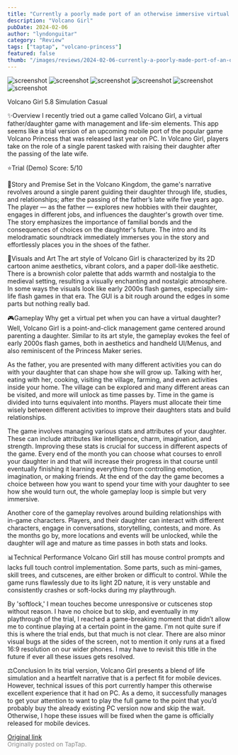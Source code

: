 ```yaml
---
title: "Currently a poorly made port of an otherwise immersive virtual daughter sim | Review - Volcano Girl"
description: "Volcano Girl"
pubDate: 2024-02-06
author: "lyndonguitar"
category: "Review"
tags: ["taptap", "volcano-princess"]
featured: false
thumb: "/images/reviews/2024-02-06-currently-a-poorly-made-port-of-an-otherwise-immersive-virtual-daughter-sim--review---vol-0.avif"
---
```


<div class="gallery">
  <img src="/images/reviews/2024-02-06-currently-a-poorly-made-port-of-an-otherwise-immersive-virtual-daughter-sim--review---vol-0.avif" alt="screenshot" />
  <img src="/images/reviews/2024-02-06-currently-a-poorly-made-port-of-an-otherwise-immersive-virtual-daughter-sim--review---vol-1.avif" alt="screenshot" />
  <img src="/images/reviews/2024-02-06-currently-a-poorly-made-port-of-an-otherwise-immersive-virtual-daughter-sim--review---vol-2.avif" alt="screenshot" />
  <img src="/images/reviews/2024-02-06-currently-a-poorly-made-port-of-an-otherwise-immersive-virtual-daughter-sim--review---vol-3.avif" alt="screenshot" />
  <img src="/images/reviews/2024-02-06-currently-a-poorly-made-port-of-an-otherwise-immersive-virtual-daughter-sim--review---vol-4.avif" alt="screenshot" />
  <img src="/images/reviews/2024-02-06-currently-a-poorly-made-port-of-an-otherwise-immersive-virtual-daughter-sim--review---vol-5.avif" alt="screenshot" />
</div>

Volcano Girl
5.8
Simulation
Casual

✨Overview
I recently tried out a game called Volcano Girl, a virtual father/daughter game with management and life-sim elements. This app seems like a trial version of an upcoming mobile port of the popular game Volcano Princess that was released last year on PC. In Volcano Girl, players take on the role of a single parent tasked with raising their daughter after the passing of the late wife.

⭐️Trial (Demo) Score: 5/10

📖Story and Premise
Set in the Volcano Kingdom, the game's narrative revolves around a single parent guiding their daughter through life, studies, and relationships; after the passing of the father’s late wife five years ago. The player — as the father — explores new hobbies with their daughter, engages in different jobs, and influences the daughter's growth over time. The story emphasizes the importance of familial bonds and the consequences of choices on the daughter's future. The intro and its melodramatic soundtrack immediately immerses you in the story and effortlessly places you in the shoes of the father.

🎨Visuals and Art
The art style of Volcano Girl is characterized by its 2D cartoon anime aesthetics, vibrant colors, and a paper doll-like aesthetic. There is a brownish color palette that adds warmth and nostalgia to the medieval setting, resulting a visually enchanting and nostalgic atmosphere. In some ways the visuals look like early 2000s flash games, especially sim-life flash games in that era. The GUI is a bit rough around the edges in some parts but nothing really bad.

🎮Gameplay
Why get a virtual pet when you can have a virtual daughter? Well, Volcano Girl is a point-and-click management game centered around parenting a daughter. Similar to its art style, the gameplay evokes the feel of early 2000s flash games, both in aesthetics and handheld UI/Menus, and also reminiscent of the Princess Maker series.

As the father, you are presented with many different activities you can do with your daughter that can shape how she will grow up. Talking with her, eating with her, cooking, visiting the village, farming, and even activities inside your home. The village can be explored and many different areas can be visited, and more will unlock as time passes by. Time in the game is divided into turns equivalent into months. Players must allocate their time wisely between different activities to improve their daughters stats and build relationships. 

The game involves managing various stats and attributes of your daughter. These can include attributes like intelligence, charm, imagination, and strength. Improving these stats is crucial for success in different aspects of the game. Every end of the month you can choose what courses to enroll your daughter in and that will increase their progress in that course until eventually finishing it learning everything from controlling emotion, imagination, or making friends. At the end of the day the game becomes a choice between how you want to spend your time with your daughter to see how she would turn out, the whole gameplay loop is simple but very immersive.

Another core of the gameplay revolves around building relationships with in-game characters. Players, and their daughter can interact with different characters, engage in conversations, storytelling, contests, and more.  As the months go by, more locations and events will be unlocked, while the daughter will age and mature as time passes in both stats and looks.

📊Technical Performance
Volcano Girl still has mouse control prompts and lacks full touch control implementation. Some parts, such as mini-games, skill trees, and cutscenes, are either broken or difficult to control. While the game runs flawlessly due to its light 2D nature, it is very unstable and consistently crashes or soft-locks during my playthrough.

By 'softlock,' I mean touches become unresponsive or cutscenes stop without reason. I have no choice but to skip, and eventually in my playthrough of the trial, I reached a game-breaking moment that didn’t allow me to continue playing at a certain point in the game. I'm not quite sure if this is where the trial ends, but that much is not clear. There are also minor visual bugs at the sides of the screen, not to mention it only runs at a fixed 16:9 resolution on our wider phones.  I may have to revisit this title in the future if ever all these issues gets resolved.

⚖️Conclusion
In its trial version, Volcano Girl presents a blend of life simulation and a heartfelt narrative that is a perfect fit for mobile devices. However, technical issues of this port currently hamper this otherwise excellent experience that it had on PC. As a demo, it successfully manages to get your attention to want to play the full game to the point that you’d probably buy the already existing PC version now and skip the wait. Otherwise, I hope these issues will be fixed when the game is officially released for mobile devices.

[Original link](https://www.taptap.io/post/6966976)<br><span style="font-size: 0.95em; color: #888;">Originally posted on TapTap.</span>
